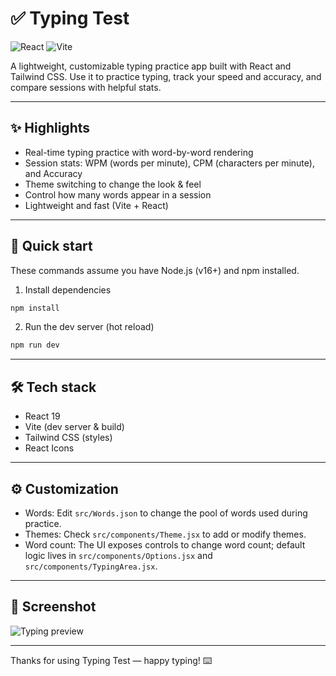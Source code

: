 <!-- Improved README for TypingTest -->

# ✅ Typing Test

![React](https://img.shields.io/badge/Frontend-ReactJS-61DBFB?logo=react&logoColor=white)
![Vite](https://img.shields.io/badge/Bundler-Vite-646CFF?logo=vite&logoColor=white)

A lightweight, customizable typing practice app built with React and Tailwind CSS. Use it to practice typing, track your speed and accuracy, and compare sessions with helpful stats.

---

## ✨ Highlights
- Real-time typing practice with word-by-word rendering
- Session stats: WPM (words per minute), CPM (characters per minute), and Accuracy
- Theme switching to change the look & feel
- Control how many words appear in a session
- Lightweight and fast (Vite + React)

---

## 🚀 Quick start

These commands assume you have Node.js (v16+) and npm installed.

1) Install dependencies

```bash
npm install
```

2) Run the dev server (hot reload)

```bash
npm run dev
```

---

## 🛠️ Tech stack

- React 19
- Vite (dev server & build)
- Tailwind CSS (styles)
- React Icons

---

## ⚙️ Customization

- Words: Edit `src/Words.json` to change the pool of words used during practice.
- Themes: Check `src/components/Theme.jsx` to add or modify themes.
- Word count: The UI exposes controls to change word count; default logic lives in `src/components/Options.jsx` and `src/components/TypingArea.jsx`.

---

## 📸 Screenshot

<img src="./Blue.png" alt="Typing preview" style="max-width:100%;height:auto;" />

---

Thanks for using Typing Test — happy typing! ⌨️